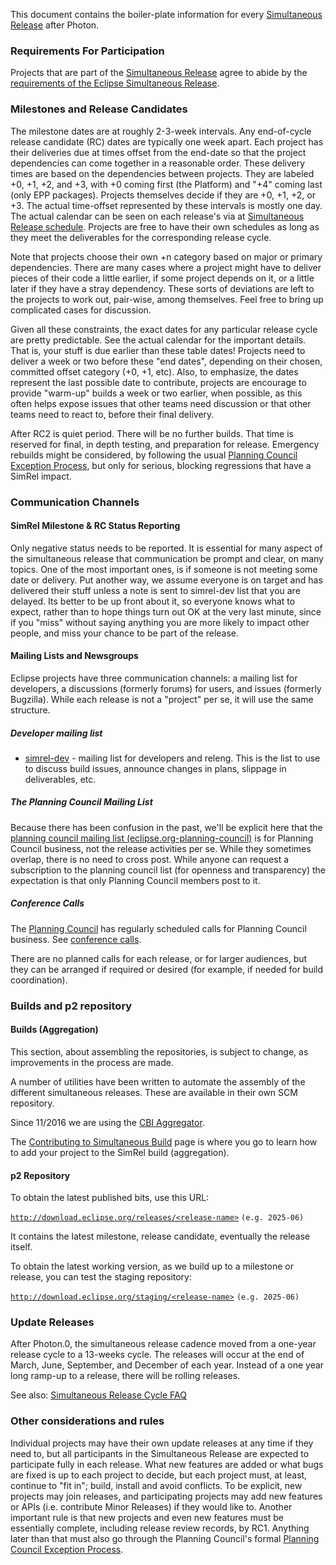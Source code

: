 This document contains the boiler-plate information for every [Simultaneous Release](../Simultaneous_Release.md) after Photon.

### Requirements For Participation

Projects that are part of the [Simultaneous Release](../Simultaneous_Release.md) agree to abide by the 
[requirements of the Eclipse Simultaneous Release](Simultaneous_Release_Requirements.md "wikilink").

### Milestones and Release Candidates

The milestone dates are at roughly 2-3-week intervals.
Any end-of-cycle release candidate (RC) dates are typically one week apart.
Each project has their deliveries due at times offset from the end-date so that the project dependencies can come together in a reasonable order.
These delivery times are based on the dependencies between projects.
They are labeled +0, +1, +2, and +3, with +0 coming first (the Platform) and "+4" coming last (only EPP packages).
Projects themselves decide if they are +0, +1, +2, or +3.
The actual time-offset represented by these intervals is mostly one day.
The actual calendar can be seen on each release's via at [Simultaneous Release schedule](../Simultaneous_Release.md).
Projects are free to have their own schedules as long as they meet the deliverables for the corresponding release cycle.

Note that projects choose their own +n category based on major or primary dependencies.
There are many cases where a project might have to deliver pieces of their code a little earlier,
if some project depends on it, or a little later if they have a stray dependency.
These sorts of deviations are left to the projects to work out, pair-wise, among themselves.
Feel free to bring up complicated cases for discussion.

Given all these constraints, the exact dates for any particular release cycle are pretty predictable.
See the actual calendar for the important details.
That is, your stuff is due earlier than these table dates!
Projects need to deliver a week or two before these "end dates", depending on their chosen, committed offset category (+0, +1, etc).
Also, to emphasize, the dates represent the last possible date to contribute,
projects are encourage to provide "warm-up" builds a week or two earlier, when possible,
as this often helps expose issues that other teams need discussion or that other teams need to react to, before their final delivery.

After RC2 is quiet period.
There will be no further builds.
That time is reserved for final, in depth testing, and preparation for release.
Emergency rebuilds might be considered, by following the usual
[Planning Council Exception Process](Simultaneous_Release_Requirements.md#planning-council-exception-process),
but only for serious, blocking regressions that have a SimRel impact.

### Communication Channels

#### SimRel Milestone & RC Status Reporting

Only negative status needs to be reported.
It is essential for many aspect of the simultaneous release that communication be prompt and clear, on many topics.
One of the most important ones, is if someone is not meeting some date or delivery.
Put another way, we assume everyone is on target and has delivered their stuff unless a note is sent to simrel-dev list that you are delayed.
Its better to be up front about it,
so everyone knows what to expect,
rather than to hope things turn out OK at the very last minute,
since if you "miss" without saying anything you are more likely to impact other people,
and miss your chance to be part of the release.

#### Mailing Lists and Newsgroups

Eclipse projects have three communication channels: a mailing list for developers,
a discussions (formerly forums) for users,
and issues (formerly Bugzilla).
While each release is not a "project" per se, it will use the same structure.

##### Developer mailing list

-   [simrel-dev](https://accounts.eclipse.org/mailing-list/simrel-dev) -
    mailing list for developers and releng.
    This is the list to use to discuss build issues, announce changes in plans, slippage in deliverables, etc.

##### The Planning Council Mailing List

Because there has been confusion in the past, we'll be explicit here that the 
[planning council mailing list (eclipse.org-planning-council)](https://dev.eclipse.org/mailman/listinfo/eclipse.org-planning-council)
is for Planning Council business,
not the release activities per se.
While they sometimes overlap, there is no need to cross post.
While anyone can request a subscription to the planning council list
(for openness and transparency)
the expectation is that only Planning Council members post to it.

##### Conference Calls

The [Planning Council](../Planning_Council.md "wikilink") has regularly scheduled calls for Planning Council business.
See [conference calls](../Planning_Council.md#call-and-meeting-schedule "wikilink").

There are no planned calls for each release, or for larger audiences, but they can be arranged if required or desired
(for example, if needed for build coordination).

### Builds and p2 repository

#### Builds (Aggregation)

This section, about assembling the repositories, is subject to change, as improvements in the process are made.

A number of utilities have been written to automate the assembly of the different simultaneous releases.
These are available in their own SCM repository.

Since 11/2016 we are using the [CBI Aggregator](https://ci.eclipse.org/simrel "wikilink").

The [Contributing to Simultaneous Build](Contributing_to_Simrel_Aggregation_Build.md "wikilink") page
is where you go to learn how to add your project to the SimRel build (aggregation).

#### p2 Repository

To obtain the latest published bits, use this URL:

[`http://download.eclipse.org/releases/<release-name>`](http://download.eclipse.org/releases/) `(e.g. 2025-06)`

It contains the latest milestone, release candidate, eventually the release itself.

To obtain the latest working version, as we build up to a milestone or release, you can test the staging repository:

[`http://download.eclipse.org/staging/<release-name>`](http://download.eclipse.org/staging/) `(e.g. 2025-06)`

### Update Releases

After Photon.0, the simultaneous release cadence moved from a one-year release cycle to a 13-weeks cycle.
The releases will occur at the end of March, June, September, and December of each year.
Instead of a one year long ramp-up to a release, there will be rolling releases.

See also: [Simultaneous Release Cycle FAQ](Simultaneous_Release_Cycle_FAQ.md)

### Other considerations and rules

Individual projects may have their own update releases at any time if they need to,
but all participants in the Simultaneous Release are expected to participate fully in each release.
What new features are added or what bugs are fixed is up to each project to decide,
but each project must, at least, continue to "fit in"; build, install and avoid conflicts.
To be explicit, new projects may join releases,
and participating projects may add new features or APIs
(i.e. contribute Minor Releases) if they would like to.
Another important rule is that new projects and even new features must be essentially complete,
including release review records, by RC1. 
Anything later than that must also go through the Planning Council's formal 
[Planning Council Exception Process](Simultaneous_Release_Requirements.md#planning-council-exception-process).
